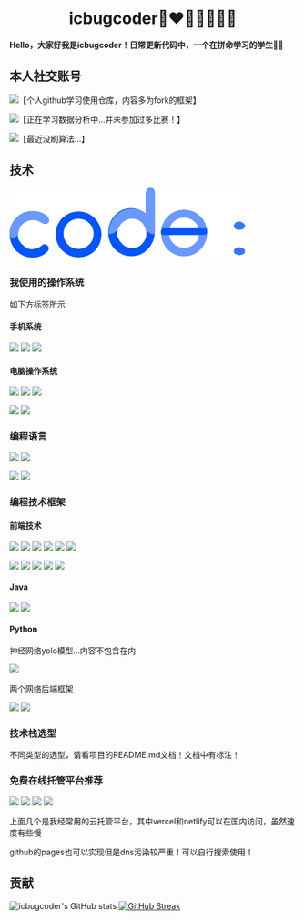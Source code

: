 <center><h1>icbugcoder🎉❤️🧡💛💚💙💜</h1></center>

​																**Hello，大家好我是icbugcoder！日常更新代码中，一个在拼命学习的学生:man_student:**



## 本人社交账号

<a href ="https://github.com/icbug"><img src="https://img.shields.io/badge/GitHub-100000?style=for-the-badge&logo=github&logoColor=white"></a>【个人github学习使用仓库，内容多为fork的框架】

<a href ="https://www.kaggle.com/icbugcoder"><img src="https://img.shields.io/badge/Kaggle-20BEFF?style=for-the-badge&logo=Kaggle&logoColor=white"></a>【正在学习数据分析中...并未参加过多比赛！】

<a href ="https://leetcode.cn/u/icbugcoder"><img src="https://img.shields.io/badge/-LeetCode-FFA116?style=for-the-badge&logo=LeetCode&logoColor=black"></a>【最近没刷算法...】


## 技术

![](https://github.com/rmdocs/rmdocs/raw/main/code.png?raw=true)

### 我使用的操作系统

如下方标签所示

#### 手机系统

![ ](https://img.shields.io/badge/Android-3DDC84?style=for-the-badge&logo=android&logoColor=white)  ![](https://img.shields.io/badge/iOS-000000?style=for-the-badge&logo=ios&logoColor=white)  ![](https://img.shields.io/badge/lineageos-167C80?style=for-the-badge&logo=lineageos&logoColor=white) 

#### 电脑操作系统

![](https://img.shields.io/badge/Cent%20OS-262577?style=for-the-badge&logo=CentOS&logoColor=white)  ![](https://img.shields.io/badge/Kali_Linux-557C94?style=for-the-badge&logo=kali-linux&logoColor=white)  ![](https://img.shields.io/badge/Ubuntu-E95420?style=for-the-badge&logo=ubuntu&logoColor=white)

![](https://img.shields.io/badge/mac%20os-000000?style=for-the-badge&logo=apple&logoColor=white)    ![](https://img.shields.io/badge/Windows-0078D6?style=for-the-badge&logo=windows&logoColor=white)

### 编程语言

![](https://img.shields.io/badge/Python-3776AB?style=for-the-badge&logo=python&logoColor=white)  ![](https://img.shields.io/badge/Node.js-43853D?style=for-the-badge&logo=node.js&logoColor=white)

![](https://img.shields.io/badge/C%2B%2B-00599C?style=for-the-badge&logo=c%2B%2B&logoColor=white)  ![](https://img.shields.io/badge/Java-ED8B00?style=for-the-badge&logo=java&logoColor=white)

### 编程技术框架

#### 前端技术

![](https://img.shields.io/badge/JavaScript-F7DF1E?style=for-the-badge&logo=JavaScript&logoColor=white)  ![](https://img.shields.io/badge/HTML-239120?style=for-the-badge&logo=html5&logoColor=white)  ![](https://img.shields.io/badge/CSS3-1572B6?style=for-the-badge&logo=css3&logoColor=white)  ![](https://img.shields.io/badge/TypeScript-007ACC?style=for-the-badge&logo=typescript&logoColor=white)  ![](https://img.shields.io/badge/Vue.js-35495E?style=for-the-badge&logo=vue.js&logoColor=4FC08D)  ![](https://img.shields.io/badge/React_Native-20232A?style=for-the-badge&logo=react&logoColor=61DAFB)

![](https://img.shields.io/badge/Tailwind_CSS-38B2AC?style=for-the-badge&logo=tailwind-css&logoColor=white)  ![](https://img.shields.io/badge/Bootstrap-563D7C?style=for-the-badge&logo=bootstrap&logoColor=white)   ![](https://img.shields.io/badge/Flutter-02569B?style=for-the-badge&logo=flutter&logoColor=white)  ![](https://img.shields.io/badge/json%20web%20tokens-323330?style=for-the-badge&logo=json-web-tokens&logoColor=pink)  ![](https://img.shields.io/badge/jQuery-0769AD?style=for-the-badge&logo=jquery&logoColor=white)

#### Java

![](https://img.shields.io/badge/Spring-6DB33F?style=for-the-badge&logo=spring&logoColor=white)  ![](https://img.shields.io/badge/Lua-2C2D72?style=for-the-badge&logo=lua&logoColor=white)  

#### Python

神经网络yolo模型...内容不包含在内

![](https://img.shields.io/badge/TensorFlow-FF6F00?style=for-the-badge&logo=tensorflow&logoColor=white)  

两个网络后端框架

![](https://img.shields.io/badge/Django-092E20?style=for-the-badge&logo=django&logoColor=white)  ![](https://img.shields.io/badge/Flask-000000?style=for-the-badge&logo=flask&logoColor=white)

### 技术栈选型

不同类型的选型，请看项目的README.md文档！文档中有标注！

### 免费在线托管平台推荐

![](https://img.shields.io/badge/Netlify-00C7B7?style=for-the-badge&logo=netlify&logoColor=white)  ![](https://img.shields.io/badge/Vercel-000000?style=for-the-badge&logo=vercel&logoColor=white)  ![](https://img.shields.io/badge/Heroku-430098?style=for-the-badge&logo=heroku&logoColor=white)  ![](https://img.shields.io/badge/GitHub_Actions-2088FF?style=for-the-badge&logo=github-actions&logoColor=white)

上面几个是我经常用的云托管平台，其中vercel和netlify可以在国内访问，虽然速度有些慢

github的pages也可以实现但是dns污染较严重！可以自行搜索使用！



## 贡献

![icbugcoder's GitHub stats](https://github-readme-stats.vercel.app/api?username=rmdocs&show_icons=true&theme=cobalt)     [![GitHub Streak](https://github-readme-streak-stats.herokuapp.com?user=rmdocs&theme=vue-dark&locale=zh)](https://git.io/streak-stats)



